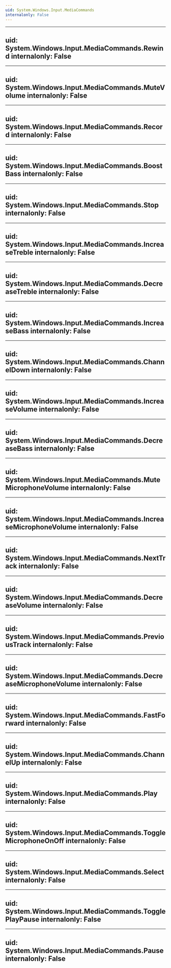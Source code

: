 ```yaml
---
uid: System.Windows.Input.MediaCommands
internalonly: False
---
```


---
uid: System.Windows.Input.MediaCommands.Rewind
internalonly: False
---

---
uid: System.Windows.Input.MediaCommands.MuteVolume
internalonly: False
---

---
uid: System.Windows.Input.MediaCommands.Record
internalonly: False
---

---
uid: System.Windows.Input.MediaCommands.BoostBass
internalonly: False
---

---
uid: System.Windows.Input.MediaCommands.Stop
internalonly: False
---

---
uid: System.Windows.Input.MediaCommands.IncreaseTreble
internalonly: False
---

---
uid: System.Windows.Input.MediaCommands.DecreaseTreble
internalonly: False
---

---
uid: System.Windows.Input.MediaCommands.IncreaseBass
internalonly: False
---

---
uid: System.Windows.Input.MediaCommands.ChannelDown
internalonly: False
---

---
uid: System.Windows.Input.MediaCommands.IncreaseVolume
internalonly: False
---

---
uid: System.Windows.Input.MediaCommands.DecreaseBass
internalonly: False
---

---
uid: System.Windows.Input.MediaCommands.MuteMicrophoneVolume
internalonly: False
---

---
uid: System.Windows.Input.MediaCommands.IncreaseMicrophoneVolume
internalonly: False
---

---
uid: System.Windows.Input.MediaCommands.NextTrack
internalonly: False
---

---
uid: System.Windows.Input.MediaCommands.DecreaseVolume
internalonly: False
---

---
uid: System.Windows.Input.MediaCommands.PreviousTrack
internalonly: False
---

---
uid: System.Windows.Input.MediaCommands.DecreaseMicrophoneVolume
internalonly: False
---

---
uid: System.Windows.Input.MediaCommands.FastForward
internalonly: False
---

---
uid: System.Windows.Input.MediaCommands.ChannelUp
internalonly: False
---

---
uid: System.Windows.Input.MediaCommands.Play
internalonly: False
---

---
uid: System.Windows.Input.MediaCommands.ToggleMicrophoneOnOff
internalonly: False
---

---
uid: System.Windows.Input.MediaCommands.Select
internalonly: False
---

---
uid: System.Windows.Input.MediaCommands.TogglePlayPause
internalonly: False
---

---
uid: System.Windows.Input.MediaCommands.Pause
internalonly: False
---
